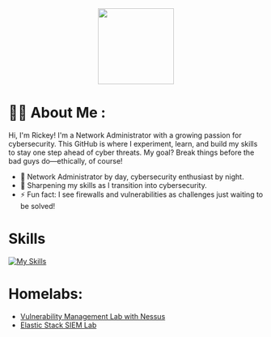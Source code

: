 <div id="header" align="center">
  <img src="https://media.giphy.com/media/5Y1miInt9GuFr7OkY4/giphy.gif" width="150"/>
</div>
<h1>
  
# :man_technologist: About Me :
Hi, I'm Rickey! I'm a Network Administrator with a growing passion for cybersecurity. This GitHub is where I experiment, learn, and build my skills to stay one step ahead of cyber threats. My goal? Break things before the bad guys do—ethically, of course!
*   🧠  Network Administrator by day, cybersecurity enthusiast by night.
*   🎯  Sharpening my skills as I transition into cybersecurity.
*   ⚡  Fun fact: I see firewalls and vulnerabilities as challenges just waiting to be solved!
  # Skills 
[![My Skills](https://skillicons.dev/icons?i=azure,powershell,linux,kali,apple)](https://skillicons.dev)
# Homelabs:
- [Vulnerability Management Lab with Nessus](https://github.com/StarksRepo/Vulnerability-Management-Lab.git)
- [Elastic Stack SIEM Lab](https://github.com/StarksRepo/Elastic-SIEM-Lab.git)
